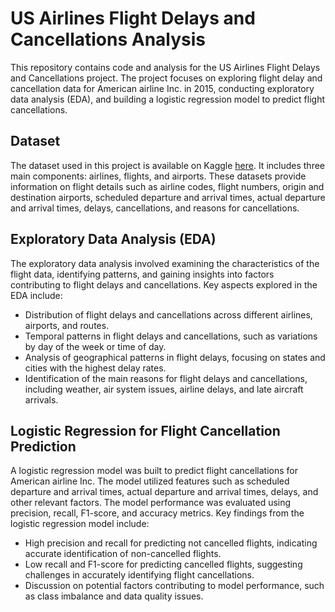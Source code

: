 # US Airlines Flight Delays and Cancellations Analysis

This repository contains code and analysis for the US Airlines Flight Delays and Cancellations project. The project focuses on exploring flight delay and cancellation data for American airline Inc. in 2015, conducting exploratory data analysis (EDA), and building a logistic regression model to predict flight cancellations.

## Dataset

The dataset used in this project is available on Kaggle [here](https://www.kaggle.com/datasets/usdot/flight-delays). It includes three main components: airlines, flights, and airports. These datasets provide information on flight details such as airline codes, flight numbers, origin and destination airports, scheduled departure and arrival times, actual departure and arrival times, delays, cancellations, and reasons for cancellations.

## Exploratory Data Analysis (EDA)

The exploratory data analysis involved examining the characteristics of the flight data, identifying patterns, and gaining insights into factors contributing to flight delays and cancellations. Key aspects explored in the EDA include:

- Distribution of flight delays and cancellations across different airlines, airports, and routes.
- Temporal patterns in flight delays and cancellations, such as variations by day of the week or time of day.
- Analysis of geographical patterns in flight delays, focusing on states and cities with the highest delay rates.
- Identification of the main reasons for flight delays and cancellations, including weather, air system issues, airline delays, and late aircraft arrivals.

## Logistic Regression for Flight Cancellation Prediction

A logistic regression model was built to predict flight cancellations for American airline Inc. The model utilized features such as scheduled departure and arrival times, actual departure and arrival times, delays, and other relevant factors. The model performance was evaluated using precision, recall, F1-score, and accuracy metrics. Key findings from the logistic regression model include:

- High precision and recall for predicting not cancelled flights, indicating accurate identification of non-cancelled flights.
- Low recall and F1-score for predicting cancelled flights, suggesting challenges in accurately identifying flight cancellations.
- Discussion on potential factors contributing to model performance, such as class imbalance and data quality issues.
